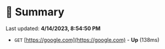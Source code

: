 # 📖 Summary
Last updated: **4/14/2023, 8:54:50 PM**

- `GET` [https://google.com](https://google.com) - **Up** (138ms)

